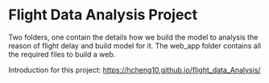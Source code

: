 # Flight Data Analysis Project

Two folders, one contain the details how we build the model to analysis the reason of flight delay and build model for it. The web_app folder contains all the required files to build a web.

Introduction for this project: https://hcheng10.github.io/flight_data_Analysis/
